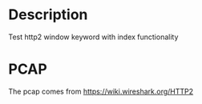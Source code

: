 # Description

Test http2 window keyword with index functionality

# PCAP

The pcap comes from https://wiki.wireshark.org/HTTP2
